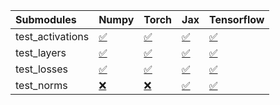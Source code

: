 | Submodules       | Numpy                                                                                                                           | Torch                                                                                                                           | Jax                                                                                                                             | Tensorflow                                                                                                                      |
|:-----------------|:--------------------------------------------------------------------------------------------------------------------------------|:--------------------------------------------------------------------------------------------------------------------------------|:--------------------------------------------------------------------------------------------------------------------------------|:--------------------------------------------------------------------------------------------------------------------------------|
| test_activations | <a href="https://github.com/unifyai/ivy/runs/7913484244?check_suite_focus=true" rel="noopener noreferrer" target="_blank">✅</a> | <a href="https://github.com/unifyai/ivy/runs/7913484646?check_suite_focus=true" rel="noopener noreferrer" target="_blank">✅</a> | <a href="https://github.com/unifyai/ivy/runs/7913484952?check_suite_focus=true" rel="noopener noreferrer" target="_blank">✅</a> | <a href="https://github.com/unifyai/ivy/runs/7913485223?check_suite_focus=true" rel="noopener noreferrer" target="_blank">✅</a> |
| test_layers      | <a href="https://github.com/unifyai/ivy/runs/7913484341?check_suite_focus=true" rel="noopener noreferrer" target="_blank">✅</a> | <a href="https://github.com/unifyai/ivy/runs/7913484741?check_suite_focus=true" rel="noopener noreferrer" target="_blank">✅</a> | <a href="https://github.com/unifyai/ivy/runs/7913485005?check_suite_focus=true" rel="noopener noreferrer" target="_blank">✅</a> | <a href="https://github.com/unifyai/ivy/runs/7913485323?check_suite_focus=true" rel="noopener noreferrer" target="_blank">✅</a> |
| test_losses      | <a href="https://github.com/unifyai/ivy/runs/7913484447?check_suite_focus=true" rel="noopener noreferrer" target="_blank">✅</a> | <a href="https://github.com/unifyai/ivy/runs/7913484803?check_suite_focus=true" rel="noopener noreferrer" target="_blank">✅</a> | <a href="https://github.com/unifyai/ivy/runs/7913485082?check_suite_focus=true" rel="noopener noreferrer" target="_blank">✅</a> | <a href="https://github.com/unifyai/ivy/runs/7913485409?check_suite_focus=true" rel="noopener noreferrer" target="_blank">✅</a> |
| test_norms       | <a href="https://github.com/unifyai/ivy/runs/7913484560?check_suite_focus=true" rel="noopener noreferrer" target="_blank">❌</a> | <a href="https://github.com/unifyai/ivy/runs/7913484871?check_suite_focus=true" rel="noopener noreferrer" target="_blank">❌</a> | <a href="https://github.com/unifyai/ivy/runs/7913485152?check_suite_focus=true" rel="noopener noreferrer" target="_blank">✅</a> | <a href="https://github.com/unifyai/ivy/runs/7913485493?check_suite_focus=true" rel="noopener noreferrer" target="_blank">✅</a> |